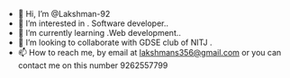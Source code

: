 - 👋 Hi, I’m @Lakshman-92
- 👀 I’m interested in . Software developer..
- 🌱 I’m currently learning .Web development..
- 💞️ I’m looking to collaborate with GDSE club of NITJ .
- 📫 How to reach me, by email at lakshmans356@gmail.com or you can contact me on this number 9262557799

<!---
Lakshman-92/Lakshman-92 is a ✨ special ✨ repository because its `README.md` (this file) appears on your GitHub profile.
You can click the Preview link to take a look at your changes.
--->
